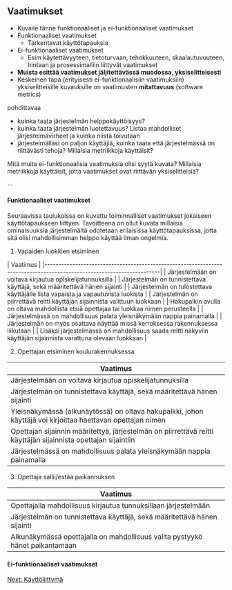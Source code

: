 ## Vaatimukset 

* Kuvaile tänne funktionaaliset ja ei-funktionaaliset vaatimukset
* Funktionaaliset vaatimukset
  * Tarkentavat käyttötapauksia
* Ei-funktionaaliset vaatimukset
  * Esim käytettävyyteen, tietoturvaan, tehokkuuteen, skaalautuvuuteen, hintaan ja prosessimalliin liittyvät vaatimukset
* **Muista esittää vaatimukset jäljitettävässä muodossa, yksiselitteisesti**
* Keskeinen tapa (erityisesti ei-funktionaalisiin vaatimuksiin) yksiselitteisille kuvauksille on vaatimusten **mitattavuus** (software metrics)


pohdittavaa
* kuinka taata järjestelmän helppokäyttöisyys?
* kuinka taata järjestelmän luotettavuus? Listaa mahdolliset 
järjestelmävirheet ja kuinka niistä toivutaan
* järjestelmälläsi on paljon käyttäjiä, kuinka taata että 
järjestelmässä on riittävästi tehoja? Millaisia metriikkoja 
käyttäisit?

Mitä muita ei-funktionaalisia vaatimuksia olisi syytä kuvata?
Millaisia metriikkoja käyttäisit, jotta vaatimukset ovat 
riittävän yksiselitteisiä?

--

#### Funktionaaliset vaatimukset

Seuraavissa taulukoissa on kuvattu toiminnalliset vaatimukset jokaiseen käyttötapaukseen liittyen. Tavoitteena on ollut kuvata millaisia ominaisuuksia järjestelmältä odotetaan erilaisissa käyttötapauksissa, jotta sitä olisi mahdollisimman helppo käyttää ilman ongelmia.

1. Vapaiden luokkien etsiminen

|								Vaatimus																				|
|-----------------------------------------------------------------------------------------------------------------------|	|		Järjestelmään on voitava kirjautua opiskelijatunnuksilla														|
|		Järjestelmän on tunnistettava käyttäjä, sekä määritettävä hänen sijainti										|
|		Järjestelmän on tulostettava käyttäjälle lista vapaista ja vapautuvista luokista 								|
|		Järjestelmän on piirrettävä reitti käyttäjän sijainnista valittuun luokkaan										|
|		Hakupalkin avulla on oltava mahdollista etsiä opettajaa tai luokkaa nimen perusteella							|
|		Järjestelmässä on mahdollisuus palata yleisnäkymään nappia painamalla											|
|		Järjestelmän on myös osattava näyttää missä kerroksessa rakennuksessa liikutaan									|
|		Lisäksi järjestelmässä on mahdollisuus saada reitti näkyviin käyttäjän sijainnista varattuna olevaan luokkaan	|
										


2. Opettajan etsiminen koulurakennuksessa

|								Vaatimus																				|
|-----------------------------------------------------------------------------------------------------------------------|
|		Järjestelmään on voitava kirjautua opiskelijatunnuksilla														|
|		Järjestelmän on tunnistettava käyttäjä, sekä määritettävä hänen sijainti										|
|		Yleisnäkymässä (alkunäytössä) on oltava hakupalkki, johon käyttäjä voi kirjoittaa haettavan opettajan nimen		|
|		Opettajan sijainnin määritettyä, järjestelmän on piirrettävä reitti käyttäjän sijainnista opettajan sijaintiin	|
|		Järjestelmässä on mahdollisuus palata yleisnäkymään nappia painamalla											|


3. Opettaja sallii/estää paikannuksen

|								Vaatimus																				|
|-----------------------------------------------------------------------------------------------------------------------|
|		Opettajalla mahdollisuus kirjautua tunnuksillaan järjestelmään													|
|		Järjestelmän on tunnistettava käyttäjä, sekä määritettävä hänen sijainti										|
|		Alkunäkymässä opettajalla on mahdollisuus valita pystyykö hänet paikantamaan									|




																	



#### Ei-funktionaaliset vaatimukset

[Next: Käyttöliittymä](https://github.com/sannakas/ohjelmistotuotanto_2014_rakenne/blob/master/6_kayttoliittyma.md)